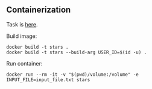 ## Containerization

Task is [here](https://docs.google.com/document/d/1CrWx350_j5s2YCWaI8trDccIRJC2aRDHHL46uUp6weo/edit).

Build image:
```
docker build -t stars .
docker build -t stars --build-arg USER_ID=$(id -u) .
```

Run container:
```
docker run --rm -it -v "$(pwd)/volume:/volume" -e INPUT_FILE=input_file.txt stars 
```